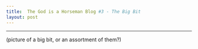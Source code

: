 ```yaml
---
title:  The God is a Horseman Blog #3 - The Big Bit
layout: post
---
```


------------------

(picture of a big bit, or an assortment of them?)
